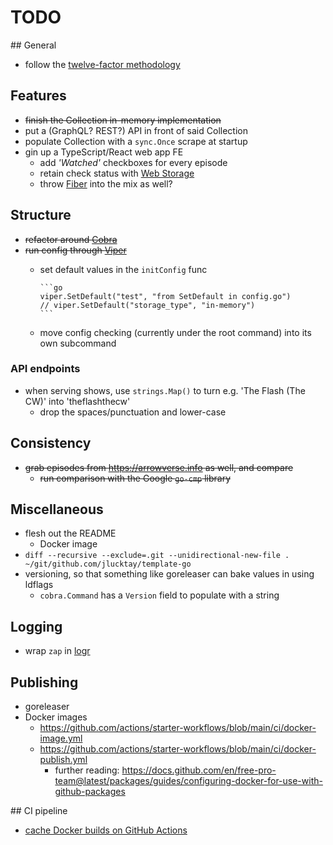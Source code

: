 # TODO

## General

- follow the [twelve-factor methodology](https://12factor.net)

## Features

- ~~finish the Collection in-memory implementation~~
- put a (GraphQL? REST?) API in front of said Collection
- populate Collection with a `sync.Once` scrape at startup
- gin up a TypeScript/React web app FE
  - add *'Watched'* checkboxes for every episode
  - retain check status with [Web Storage](https://caniuse.com/namevalue-storage)
  - throw [Fiber](https://github.com/gofiber/fiber) into the mix as well?

## Structure

- ~~refactor around [Cobra](https://github.com/spf13/cobra)~~
- ~~run config through [Viper](https://github.com/spf13/viper)~~
  - set default values in the `initConfig` func

        ```go
        viper.SetDefault("test", "from SetDefault in config.go")
        // viper.SetDefault("storage_type", "in-memory")
        ```

  - move config checking (currently under the root command) into its own subcommand

### API endpoints

- when serving shows, use `strings.Map()` to turn e.g. 'The Flash (The CW)' into 'theflashthecw'
  - drop the spaces/punctuation and lower-case

## Consistency

- ~~grab episodes from <https://arrowverse.info> as well, and compare~~
  - ~~run comparison with the Google `go-cmp` library~~

## Miscellaneous

- flesh out the README
  - Docker image
- `diff --recursive --exclude=.git --unidirectional-new-file . ~/git/github.com/jlucktay/template-go`
- versioning, so that something like goreleaser can bake values in using ldflags
  - `cobra.Command` has a `Version` field to populate with a string

## Logging

- wrap `zap` in [logr](https://github.com/go-logr/logr)

## Publishing

- goreleaser
- Docker images
  - <https://github.com/actions/starter-workflows/blob/main/ci/docker-image.yml>
  - <https://github.com/actions/starter-workflows/blob/main/ci/docker-publish.yml>
    - further reading: <https://docs.github.com/en/free-pro-team@latest/packages/guides/configuring-docker-for-use-with-github-packages>

## CI pipeline

- [cache Docker builds on GitHub Actions](https://dev.to/dtinth/caching-docker-builds-in-github-actions-which-approach-is-the-fastest-a-research-18ei)
